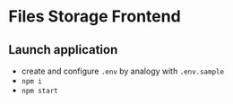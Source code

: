 # Files Storage Frontend

## Launch application
- create and configure `.env` by analogy with `.env.sample`
- `npm i`
- `npm start`
